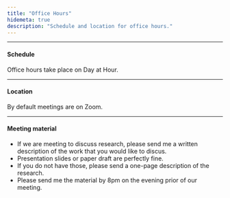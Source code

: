 ```yaml
---
title: "Office Hours"
hidemeta: true
description: "Schedule and location for office hours."
---
```


--- 
#### Schedule

Office hours take place on Day at Hour.

---

#### Location

By default meetings are on Zoom.

---

#### Meeting material

+ If we are meeting to discuss research, please send me a written description of the work that you would like to discus. 
+ Presentation slides or paper draft are perfectly fine. 
+ If you do not have those, please send a one-page description of the research. 
+ Please send me the material by 8pm on the evening prior of our meeting.